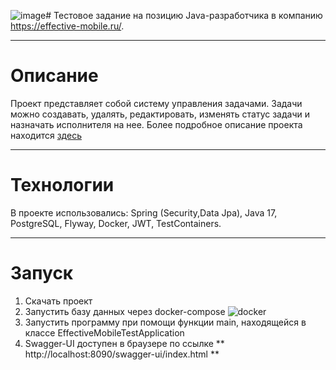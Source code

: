 ![image](https://github.com/user-attachments/assets/6601714a-3856-4ded-b5c1-5c6dde6d1350)# Тестовое задание на позицию Java-разработчика в компанию https://effective-mobile.ru/.
____
# Описание
Проект представляет собой систему управления задачами. Задачи можно создавать, удалять, редактировать, изменять статус задачи и назначать исполнителя на нее.
Более подробное описание проекта находится [здесь](https://docs.google.com/document/d/1wiFvql_Wyj6OgqOtsFeJoeffbcXqW-U3/edit?pli=1)
____
# Технологии
В проекте использовались: Spring (Security,Data Jpa), Java 17, PostgreSQL, Flyway, Docker, JWT, TestContainers.
____
# Запуск
1. Скачать проект
2. Запустить базу данных через docker-compose
![docker](https://github.com/user-attachments/assets/5ce437e5-aca4-4a5d-96d4-10c8edfdf3fb)
3. Запустить программу при помощи функции main, находящейся в классе EffectiveMobileTestApplication
4. Swagger-UI доступен в браузере по ссылке ** http://localhost:8090/swagger-ui/index.html **
